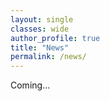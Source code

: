 ```yaml
---
layout: single
classes: wide
author_profile: true
title: "News"
permalink: /news/
---
```


Coming...
